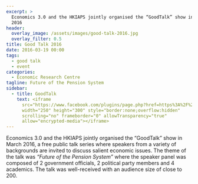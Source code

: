 ```yaml
---
excerpt: >
  Economics 3.0 and the HKIAPS jointly organised the “GoodTalk” show in March
  2016
header:
  overlay_image: /assets/images/good-talk-2016.jpg
  overlay_filter: 0.5
title: Good Talk 2016
date: 2016-03-19 00:00
tags:
  - good talk
  - event
categories:
  - Economic Research Centre
tagline: Future of the Pension System
sidebar:
  - title: GoodTalk
    text: <iframe
      src="https://www.facebook.com/plugins/page.php?href=https%3A%2F%2Fwww.facebook.com%2Fgoodtalk-775577579147815%2F&tabs=timeline&width=250&height=300&small_header=true&adapt_container_width=true&hide_cover=true&show_facepile=true&appId"
      width="250" height="300" style="border:none;overflow:hidden"
      scrolling="no" frameborder="0" allowTransparency="true"
      allow="encrypted-media"></iframe>
---
```

Economics 3.0 and the HKIAPS jointly organised the “GoodTalk” show in March 2016, a free public talk series where speakers from a variety of backgrounds are invited to discuss salient economic issues. The theme of the talk was *“Future of the Pension System”* where the speaker panel was composed of 2 government officials, 2 political party members and 4 academics. The talk was well-received with an audience size of close to 200.